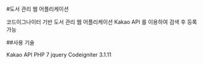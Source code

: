 #도서 관리 웹 어플리케이션

코드이그나이터 기반 도서 관리 웹 어플리케이션
Kakao API 를 이용하여 검색 후 등록가능


##사용 기술

Kakao API
PHP 7
jquery
Codeigniter 3.1.11
